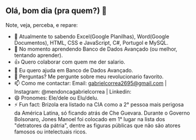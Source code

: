 ## Olá, bom dia (pra quem?) 👋

Note, veja, perceba, e repare:

- 🔭 Atualmente to sabendo Excel(Google Planilhas), Word(Google  Documentos), HTML, CSS e JavaScript, C#, Portugol e MySQL.
- 🌱 No momento aprendendo Banco de Dados Avançado (ou melhor, tentando aprender).
- 👍 Quero colaborar com quem me der salario.
- 🤔 Eu quero ajuda em Banco de Dados Avançado.
- 💬 Perguntas? Me pergunte sobre meu revolucionario favorito.
- 📫 Como me contactar: Email: gabrielcorrea2695@gmail.com | Instagram: @mendoncagabrielcorrea | Linkedin: 
- 😄 Pronomes: Ele/dele ou Elu/delu.
- ⚡ Fun fact: Brizola era listado na CIA como a 2° pessoa mais perigosa da América Latina, só ficando atrás de Che Guevara. Durante o Governo Bolsonaro, Jones Manoel foi colocado em 1° lugar na lista dos "detratores da pátria", dentre as figuras públicas que não são atores famosos ou intelectuais ricos.

